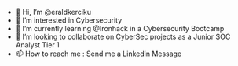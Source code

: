 - 👋 Hi, I’m @eraldkerciku
- 👀 I’m interested in Cybersecurity
- 🌱 I’m currently learning @Ironhack in a Cybersecurity Bootcamp
- 💞️ I’m looking to collaborate on CyberSec projects as a Junior SOC Analyst Tier 1
- 📫 How to reach me : Send me a Linkedin Message

<!---
eraldkerciku/eraldkerciku is a ✨ special ✨ repository because its `README.md` (this file) appears on your GitHub profile.
You can click the Preview link to take a look at your changes.
--->
